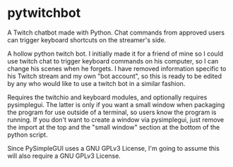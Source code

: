 # pytwitchbot
A Twitch chatbot made with Python. Chat commands from approved users can trigger keyboard shortcuts on the streamer's side.

A hollow python twitch bot.
I initially made it for a friend of mine so I could use twitch chat to trigger keyboard commands on his computer, so I can change his scenes when he forgets.
I have removed information specific to his Twitch stream and my own "bot account", so this is ready to be edited by any who would like to use a twitch bot in a similar fashion.

Requires the twitchio and keyboard modules, and optionally requires pysimplegui.
The latter is only if you want a small window when packaging the program for use outside of a terminal, so users know the program is running.
If you don't want to create a window via pysimplegui, just remove the import at the top and the "small window" section at the bottom of the python script.

Since PySimpleGUI uses a GNU GPLv3 License, I'm going to assume this will also require a GNU GPLv3 License.
